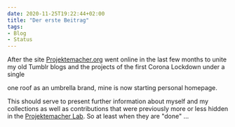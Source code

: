 ```yaml
---
date: 2020-11-25T19:22:44+02:00
title: "Der erste Beitrag"
tags:
- Blog
- Status
---
```

After the site [Projektemacher.org](https://projektemacher.org/) went online in the last few months to unite my old Tumblr blogs and the projects of the first Corona Lockdown under a single

one roof as an umbrella brand, mine is now starting personal homepage.
<!--more-->
This should serve to present further information about myself and my collections as well as contributions that were previously more or less hidden in the [Projektemacher Lab](https://labs.projektemacher.org/). So at least when they are "done" ...
